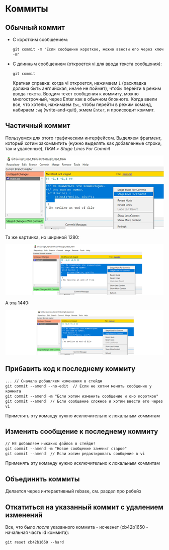# Коммиты

## Обычный коммит

* С коротким сообщением:

  ```
  git commit -m "Если сообщение короткое, можно ввести его через ключ -m"
  ```

* С длинным сообщением (откроется vi для ввода текста сообщения):

  ```
  git commit
  ```

  Краткая справка: когда vi откроется, нажимаем `i` (раскладка должна быть английская, иначе не поймет), чтобы перейти в режим ввода текста. Вводим текст сообщения к коммиту, можно многострочный, через Enter как в обычном блокноте. Когда ввели все, что хотели, нажимаем `Esc`, чтобы перейти в режим команд, набираем `:wq` (write-and-quit), жмем `Enter`, и происходит коммит.

## Частичный коммит

Пользуемся для этого графическим интерфейсом. Выделяем фрагмент, который хотим закоммитить (нужно выделять как добавленные строки, так и удаленные), *ПКМ > Stage Lines For Commit*

<img src="img/partial-commit-lines.jpg" alt="partial-commit-lines" style="zoom:80%;" />

Та же картинка, но шириной 1280:

![partial-commit-lines-wide](img/partial-commit-lines-wide.png)

А эта 1440:

![partial-commit-lines-wide-1440](img/partial-commit-lines-wide-1440.png)

## Прибавить код к последнему коммиту

```
... // Сначала добавляем изменения в стейдж
git commit --amend --no-edit  // Если не хотим менять сообщение у коммита
git commit --amend -m "Если хотим изменить сообщение и оно короткое"
git commit --amend  // Если сообщение сложное и хотим ввести его через vi
```

Применять эту команду нужно исключительно к локальным коммитам

## Изменить сообщение к последнему коммиту

```
// НЕ добавляем никаких файлов в стейдж!
git commit --amend -m "Новое сообщение заменит старое"
git commit --amend  // Если хотим редактировать сообщение в vi
```

Применять эту команду нужно исключительно к локальным коммитам

## Объединить коммиты

Делается через интерактивный rebase, см. раздел про ребейз

## Откатиться на указанный коммит с удалением изменений

Все, что было *после* указанного коммита - исчезнет (cb42b1650 - начальная часть id коммита):

```
git reset cb42b1650 --hard
```



